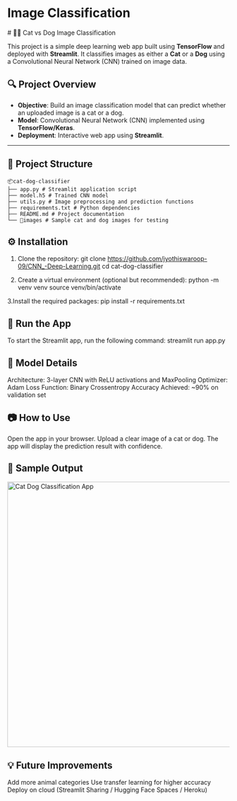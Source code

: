 <h1>Image Classification</h1>
# 🐶🐱 Cat vs Dog Image Classification

This project is a simple deep learning web app built using **TensorFlow** and deployed with **Streamlit**. It classifies images as either a **Cat** or a **Dog** using a Convolutional Neural Network (CNN) trained on image data.

## 🔍 Project Overview

- **Objective**: Build an image classification model that can predict whether an uploaded image is a cat or a dog.
- **Model**: Convolutional Neural Network (CNN) implemented using **TensorFlow/Keras**.
- **Deployment**: Interactive web app using **Streamlit**.

---

## 📁 Project Structure
```
📦cat-dog-classifier
├── app.py # Streamlit application script
├── model.h5 # Trained CNN model
├── utils.py # Image preprocessing and prediction functions
├── requirements.txt # Python dependencies
├── README.md # Project documentation
└── 📁images # Sample cat and dog images for testing
```
## ⚙️ Installation

1. Clone the repository:
git clone https://github.com/jyothiswaroop-09/CNN_-Deep-Learning.git
cd cat-dog-classifier

2. Create a virtual environment (optional but recommended):
python -m venv venv
source venv/bin/activate

3.Install the required packages:
pip install -r requirements.txt

## 🚀 Run the App
To start the Streamlit app, run the following command:
streamlit run app.py

## 🧠 Model Details
Architecture: 3-layer CNN with ReLU activations and MaxPooling
Optimizer: Adam
Loss Function: Binary Crossentropy
Accuracy Achieved: ~90% on validation set

## 📷 How to Use
Open the app in your browser.
Upload a clear image of a cat or dog.
The app will display the prediction result with confidence.

## 📌 Sample Output
<img src="https://i.imgur.com/RtLlEhI.png" alt="Cat Dog Classification App" width="600">

## 💡 Future Improvements
Add more animal categories
Use transfer learning for higher accuracy
Deploy on cloud (Streamlit Sharing / Hugging Face Spaces / Heroku)

